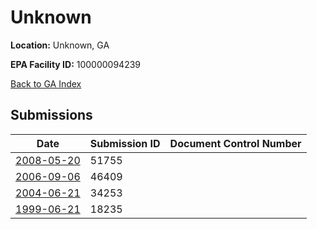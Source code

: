 # Unknown

**Location:** Unknown, GA

**EPA Facility ID:** 100000094239

[Back to GA Index](../../index.md)

## Submissions

| Date | Submission ID | Document Control Number |
|------|--------------|-------------------------|
| [2008-05-20](submissions/51755.md) | 51755 |  |
| [2006-09-06](submissions/46409.md) | 46409 |  |
| [2004-06-21](submissions/34253.md) | 34253 |  |
| [1999-06-21](submissions/18235.md) | 18235 |  |
